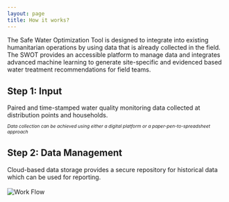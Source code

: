 ```yaml
---
layout: page
title: How it works?
---
```


The Safe Water Optimization Tool is designed to integrate into existing humanitarian operations by using data that is already collected in the field. The SWOT provides an accessible platform to manage data and integrates advanced machine learning to generate site-specific and evidenced based water treatment recommendations for field teams.

<h2>Step 1: Input</h2>
Paired and time-stamped water quality monitoring data collected at distribution points and households.
<p style="font-size:75%"><i>Data collection can be achieved using either a digital platform or a paper-pen-to-spreadsheet approach</i></p>

<h2>Step 2: Data Management</h2>
Cloud-based data storage provides a secure repository for historical data which can be used for reporting.

<br>
<br>
<div>
  <img src="{{ site.baseurl }}/public/images/SWOT_workflow.png" alt="Work Flow">
</div>
